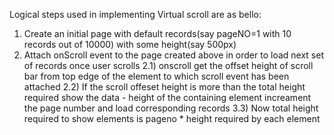 Logical steps used in implementing Virtual scroll are as bello:

1) Create an initial page with default records(say pageNO=1 with 10 records out of 10000) with some height(say 500px)
2) Attach onScroll event to the page created above in order to load next set of records once user scrolls
	2.1) onscroll get the offset height of scroll bar from top edge of the element to which scroll event has been attached
	2.2) If the scroll offeset height is more than the total height required show the data - height of the containing element 
      increament the page number and load corresponding records
	3.3) Now total height required to show elements is pageno * height required by each element
